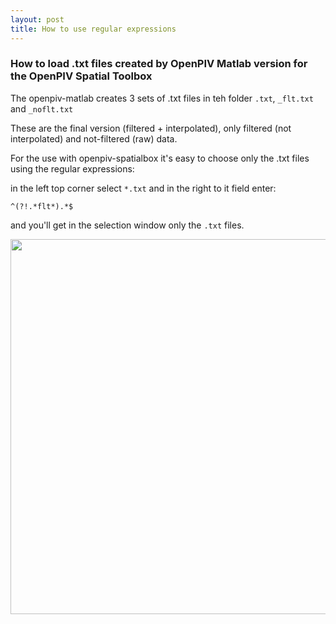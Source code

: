 ```yaml
---
layout: post
title: How to use regular expressions
---
```


### How to load .txt files created by OpenPIV Matlab version for the OpenPIV Spatial Toolbox

The openpiv-matlab creates 3 sets of .txt files in teh folder ```.txt```, ```_flt.txt``` and ```_noflt.txt```

These are the final version (filtered + interpolated), only filtered (not interpolated) and not-filtered (raw) data. 

For the use with openpiv-spatialbox it's easy to choose only the .txt files using the regular expressions:

in the left top corner select ```*.txt``` and in the right to it field enter: 

    ^(?!.*flt*).*$
    
and you'll get in the selection window only the ```.txt``` files. 


<img src="https://dl.dropboxusercontent.com/u/5266698/openpiv-spatialbox-regular-expression.png" width="600">
